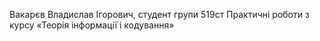 Вакарєв Владислав Ігорович, студент групи 519ст
Практичні роботи з курсу «Теорія інформації і кодування»